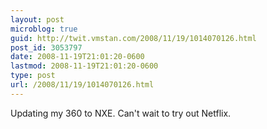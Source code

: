 ```yaml
---
layout: post
microblog: true
guid: http://twit.vmstan.com/2008/11/19/1014070126.html
post_id: 3053797
date: 2008-11-19T21:01:20-0600
lastmod: 2008-11-19T21:01:20-0600
type: post
url: /2008/11/19/1014070126.html
---
```

Updating my 360 to NXE. Can't wait to try out Netflix.
